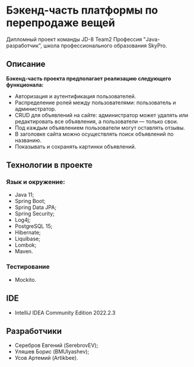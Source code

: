 # Бэкенд-часть платформы по перепродаже вещей

Дипломный проект команды JD-8 Team2 Профессия "Java-разработчик", школа профессионального образования SkyPro.

## Описание

**Бэкенд-часть проекта предполагает реализацию следующего функционала:**

- Авторизация и аутентификация пользователей.
- Распределение ролей между пользователями: пользователь и администратор.
- CRUD для объявлений на сайте: администратор может удалять или редактировать все объявления, а пользователи — только свои.
- Под каждым объявлением пользователи могут оставлять отзывы.
- В заголовке сайта можно осуществлять поиск объявлений по названию.
- Показывать и сохранять картинки объявлений.

## Технологии в проекте

### Язык и окружение:

- Java 11;
- Spring Boot; 
- Spring Data JPA;
- Spring Security;
- Log4j; 
- PostgreSQL 15;
- Hibernate;
- Liquibase;
- Lombok;
- Maven.

### Тестирование

- Mockito.

## IDE

- IntelliJ IDEA Community Edition 2022.2.3

## Разработчики

- Серебров Евгений (SerebrovEV);
- Уляшев Борис (BMUlyashev);
- Усов Артемий (Artikbee).
